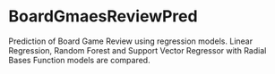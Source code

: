 # BoardGmaesReviewPred
Prediction of Board Game Review using regression models. Linear Regression, Random Forest and Support Vector Regressor with Radial Bases Function models are compared.
